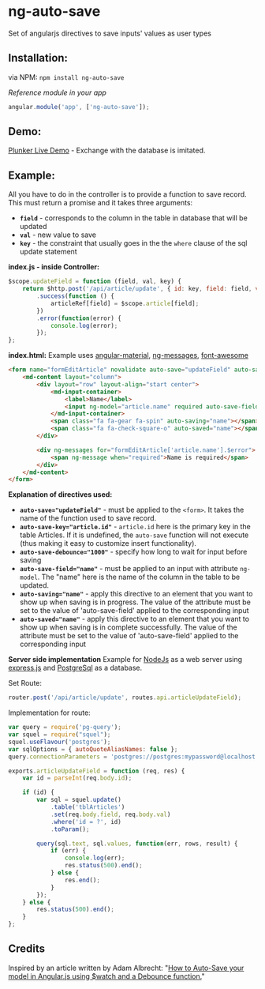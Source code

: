 ng-auto-save
====================

Set of angularjs directives to save inputs' values as user types

Installation:
-------------
via NPM: `npm install ng-auto-save`

*Reference module in your app*
```javascript
angular.module('app', ['ng-auto-save']);
```

Demo:
-------------
[Plunker Live Demo](https://plnkr.co/edit/XrDKGgWtUjgR2XEG28Wx?p=preview) - Exchange with the database is imitated.

Example:
-------------
All you have to do in the controller is to provide a function to save record. This must return a promise and it takes three arguments:
* **`field`** - corresponds to the column in the table in database that will be updated
* **`val`** - new value to save
* **`key`** - the constraint that usually goes in the the `where` clause of the sql update statement

**index.js - inside Controller:**
```javascript
$scope.updateField = function (field, val, key) {
    return $http.post('/api/article/update', { id: key, field: field, val: val })
        .success(function () {
            articleRef[field] = $scope.article[field];
        })
        .error(function(error) {
            console.log(error);
        });
};
```

**index.html:**
Example uses [angular-material](https://material.angularjs.org/#/), [ng-messages](https://docs.angularjs.org/api/ngMessages/directive/ngMessages), [font-awesome](http://fortawesome.github.io/Font-Awesome/)
```html
<form name="formEditArticle" novalidate auto-save="updateField" auto-save-key="article.id" auto-save-debounce="1000">
    <md-content layout="column">
        <div layout="row" layout-align="start center">
            <md-input-container>
                <label>Name</label>
                <input ng-model="article.name" required auto-save-field="name" name="article.name">
            </md-input-container>
            <span class="fa fa-gear fa-spin" auto-saving="name"></span>
            <span class="fa fa-check-square-o" auto-saved="name"></span>
        </div>

        <div ng-messages for="formEditArticle['article.name'].$error">
            <span ng-message when="required">Name is required</span>
        </div>
    </md-content>
</form>
```
**Explanation of directives used:**
* **`auto-save="updateField"`** - must be applied to the `<form>`. It takes the name of the function used to save record.
* **`auto-save-key="article.id"`** - `article.id` here is the primary key in the table Articles. If it is undefined, the `auto-save` function will not execute (thus making it easy to customize insert functionality).
* **`auto-save-debounce="1000"`** - specify how long to wait for input before saving
* **`auto-save-field="name"`** - must be applied to an input with attribute `ng-model`. The "name" here is the name of the column in the table to be updated.
* **`auto-saving="name"`** - apply this directive to an element that you want to show up when saving is in progress. The value of the attribute must be set to the value of 'auto-save-field' applied to the corresponding input
* **`auto-saved="name"`** - apply this directive to an element that you want to show up when saving is in complete successfully. The value of the attribute must be set to the value of 'auto-save-field' applied to the corresponding input

**Server side implementation**
Example for [NodeJs](http://nodejs.org/) as a web server using [express.js](http://expressjs.com/) and [PostgreSql](http://www.postgresql.org/) as a database.

Set Route:
```javascript
router.post('/api/article/update', routes.api.articleUpdateField);
```
Implementation for route:
```javascript
var query = require('pg-query');
var squel = require("squel");
squel.useFlavour('postgres');
var sqlOptions = { autoQuoteAliasNames: false };
query.connectionParameters = 'postgres://postgres:mypassword@localhost:5432/Articles'; // example connection

exports.articleUpdateField = function (req, res) {
    var id = parseInt(req.body.id);

    if (id) {
        var sql = squel.update()
            .table('tblArticles')
            .set(req.body.field, req.body.val)
            .where('id = ?', id)
            .toParam();

        query(sql.text, sql.values, function(err, rows, result) {
            if (err) {
                console.log(err);
                res.status(500).end();
            } else {
                res.end();
            }
        });
    } else {
        res.status(500).end();
    }
};
```

Credits
-------------
Inspired by an article written by Adam Albrecht: "[How to Auto-Save your model in Angular.js using $watch and a Debounce function.](http://adamalbrecht.com/2013/10/30/auto-save-your-model-in-angular-js-with-watch-and-debounce/)"
